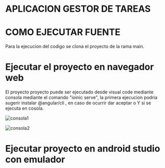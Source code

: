 # APLICACION GESTOR DE TAREAS


#  COMO EJECUTAR FUENTE 

Para la ejecucion del codigo  se  clona el proyecto de la rama main.

# Ejecutar el proyecto en navegador web 

El proyecto proyecto puede ser ejecutado desde visual code mediante consola mediante el comando "ioinic serve", la primera ejecucion podria sugerir instalar @angular/cli , en caso de ocurrir dar aceptar o Y si se ejecuta en cosola.


![consola1](https://github.com/user-attachments/assets/abaf0d6d-9830-43b7-acb4-50363752625e)


![consola2](https://github.com/user-attachments/assets/8050fc2e-ef14-4fc0-9a25-4cc83b97022f)


# Ejecutar proyecto en android studio con emulador 



